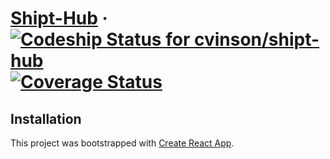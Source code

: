 # [Shipt-Hub](https://shipt-hub.herokuapp.com) &middot; [ ![Codeship Status for cvinson/shipt-hub](https://app.codeship.com/projects/a48b9860-973b-0135-56c4-2eb664dc4ffc/status?branch=master)](https://app.codeship.com/projects/251828) [![Coverage Status](https://coveralls.io/repos/github/cvinson/shipt-hub/badge.svg?branch=master)](https://coveralls.io/github/cvinson/shipt-hub?branch=master)

## Installation


This project was bootstrapped with [Create React App](https://github.com/facebookincubator/create-react-app).
